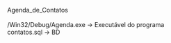Agenda_de_Contatos
<br>
<br> /Win32/Debug/Agenda.exe -> Executável do programa
<br> contatos.sql -> BD
